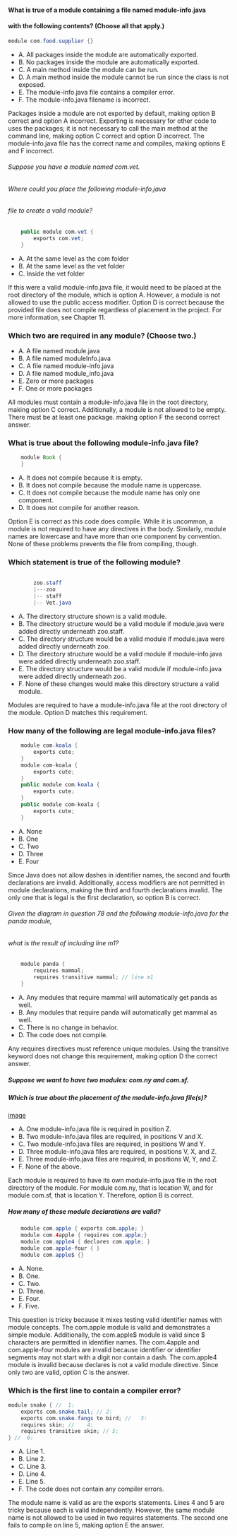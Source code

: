 #### What is true of a module containing a file named module-info.java
#### with the following contents? (Choose all that apply.)
```java
module com.food.supplier {}
```
*  A. All packages inside the module are automatically exported.
*  B. No packages inside the module are automatically exported.
*  C. A main method inside the module can be run.
*  D. A main method inside the module cannot be run since the class is not exposed.
*  E. The module-info.java file contains a compiler error.
*  F. The module-info.java filename is incorrect.

Packages inside a module are not exported by default,
making option B correct and option A incorrect.
Exporting is necessary for other code to uses the packages;
it is not necessary to call the main method at the command line,
making option C correct and option D incorrect.
The module-info.java file has the correct name and compiles,
making options E and F incorrect.

###### Suppose you have a module named com.vet.
###### Where could you place the following module-info.java
###### file to create a valid module?

```java
    public module com.vet {
        exports com.vet;
    }
```
* A. At the same level as the com folder
* B. At the same level as the vet folder
* C. Inside the vet folder

If this were a valid module-info.java file,
it would need to be placed at the root directory of the module, which is option A.
However, a module is not allowed to use the public access modifier.
Option D is correct because the provided
file does not compile regardless of placement in the project.
For more information, see Chapter 11.


### Which two are required in any module? (Choose two.)
*  A. A file named module.java
*  B. A file named moduleInfo.java
*  C. A file named module-info.java
*  D. A file named module_info.java
*  E. Zero or more packages
*  F. One or more packages

All modules must contain a module-info.java file in the root directory,
making option C correct.
Additionally, a module is not allowed to be empty.
There must be at least one package. making option F the second correct answer.

### What is true about the following module-info.java file?
``` java
    module Book {
    }
```
* A. It does not compile because it is empty.
* B. It does not compile because the module name is uppercase.
* C. It does not compile because the module name has only one component.
* D. It does not compile for another reason.

Option E is correct as this code does compile. While it is uncommon,
a module is not required to have any directives in the body.
Similarly, module names are lowercase and have more than one component by convention.
None of these problems prevents the file from compiling, though.

### Which statement is true of the following module?

``` java

        zoo.staff
        |---zoo
        |-- staff
        |-- Vet.java

```

* A. The directory structure shown is a valid module.
* B. The directory structure would be a valid module if module.java were added directly underneath zoo.staff.
* C. The directory structure would be a valid module if module.java were added directly underneath zoo.
* D. The directory structure would be a valid module if module-info.java were added directly underneath zoo.staff.
* E. The directory structure would be a valid module if module-info.java were added directly underneath zoo.
* F. None of these changes would make this directory structure a valid module.

Modules are required to have a module-info.java file at the root directory of the module. Option D matches this requirement.

### How many of the following are legal module-info.java files?
``` java
    module com.koala {
        exports cute;
    }
    module com-koala {
        exports cute;
    }
    public module com.koala {
        exports cute;
    }
    public module com-koala {
        exports cute;
    }
```

*  A. None
*  B. One
*  C. Two
*  D. Three
*  E. Four

Since Java does not allow dashes in identifier names,
the second and fourth declarations are invalid. Additionally,
access modifiers are not permitted in module declarations,
making the third and fourth declarations invalid.
The only one that is legal is the first declaration, so option B is correct.

###### Given the diagram in question 78 and the following module-info.java for the panda module,
###### what is the result of including line m1?

``` java
    module panda {
        requires mammal;
        requires transitive mammal; // line m1
    }
```
*  A. Any modules that require mammal will automatically get panda as well.
*  B. Any modules that require panda will automatically get mammal as well.
*  C. There is no change in behavior.
*  D. The code does not compile.

Any requires directives must reference unique modules.
Using the transitive keyword does not change this requirement, making option D the correct answer.

##### Suppose we want to have two modules: com.ny and com.sf.
##### Which is true about the placement of the module-info.java file(s)?
[image](images/com.ny_com.sf.jpg)
* A. One module-info.java file is required in position Z.
* B. Two module-info.java files are required, in positions V and X.
* C. Two module-info.java files are required, in positions W and Y.
* D. Three module-info.java files are required, in positions V, X, and Z.
* E. Three module-info.java files are required, in positions W, Y, and Z.
* F. None of the above.

Each module is required to have its own module-info.java
file in the root directory of the module.
For module com.ny, that is location W,
and for module com.sf, that is location Y. Therefore, option B is correct.

##### How many of these module declarations are valid?
```java
    module com.apple { exports com.apple; }
    module com.4apple { requires com.apple;}
    module com.apple4 { declares com.apple; }
    module com.apple-four { }
    module com.apple$ {}
```

* A. None.
* B. One.
* C. Two.
* D. Three.
* E. Four.
* F. Five.

This question is tricky because it mixes testing
valid identifier names with module concepts.
The com.apple module is valid and demonstrates a simple module.
Additionally, the com.apple$ module is valid since
$ characters are permitted in identifier names. The com.4apple
and com.apple-four modules are invalid because identifier or
identifier segments may not start with a digit nor contain a dash.
The com.apple4 module is invalid because declares is not a valid module directive.
Since only two are valid, option C is the answer.

### Which is the first line to contain a compiler error?
```java
module snake { //  1:
    exports com.snake.tail; // 2:
    exports com.snake.fangs to bird; //   3:
    requires skin; //    4:
    requires transitive skin; // 5:
} //  6:
```
* A. Line 1.
* B. Line 2.
* C. Line 3.
* D. Line 4.
* E. Line 5.
* F. The code does not contain any compiler errors.

The module name is valid as are the exports statements.
Lines 4 and 5 are tricky because each is valid independently.
However, the same module name is not allowed to be used in two requires statements.
The second one fails to compile on line 5, making option E the answer.



